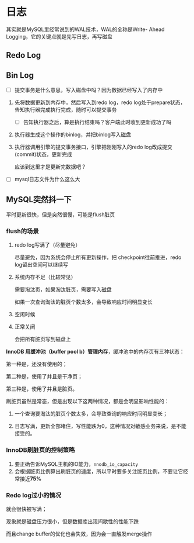 # 日志

其实就是MySQL里经常说到的WAL技术，WAL的全称是Write- Ahead Logging，它的关键点就是先写日志，再写磁盘

## Redo Log

## Bin Log



- [ ] 提交事务是什么意思，写入磁盘中吗？因为数据已经写入了内存中



1. 先将数据更新到内存中，然后写入到redo log，redo log处于prepare状态，告知执行器完成执行完成，随时可以提交事务

   - [ ] 告知执行器之后，算是执行结束吗？客户端此时收到更新成功了吗

2. 执行器生成这个操作的binlog，并把binlog写入磁盘

3. 执行器调用引擎的提交事务接口，引擎把刚刚写入的redo log改成提交(commit)状态，更新完成

   应该到这里才是更新完数据吧？



- [ ] mysql日志文件为什么这么大

## MySQL突然抖一下

平时更新很快，但是突然很慢，可能是flush脏页

### flush的场景

1. redo log写满了（尽量避免）

   尽量避免，因为系统会停止所有更新操作，把 checkpoint往前推进，redo log留出空间可以继续写

2. 系统内存不足（比较常见）

   需要淘汰页，如果淘汰脏页，需要写入磁盘

   如果一次查询淘汰的脏页个数太多，会导致响应时间明显变长

3. 空闲时候

4. 正常关闭

   会把所有脏页写到磁盘上



**InnoDB 用缓冲池（buffer pool b）管理内存**，缓冲池中的内存页有三种状态：

第一种是，还没有使用的； 

第二种是，使用了并且是干净页； 

第三种是，使用了并且是脏页。



刷脏页虽然是常态，但是出现以下这两种情况，都是会明显影响性能的： 

1. 一个查询要淘汰的脏页个数太多，会导致查询的响应时间明显变长； 

2. 日志写满，更新全部堵住，写性能跌为0，这种情况对敏感业务来说，是不能接受的。 

### InnoDB刷脏页的控制策略

1. 要正确告诉MySQL主机的IO能力，`nnodb_io_capacity`
2. 会根据脏页比例算出刷脏页的速度，所以平时要多关注脏页比例，不要让它经常接近**75%**

### Redo log过小的情况

就会很快被写满；

现象就是磁盘压力很小，但是数据库出现间歇性的性能下跌

而且change buffer的优化也会失效，因为会一直触发merge操作
